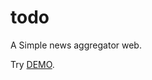 # todo
 A Simple news aggregator web.
 
Try <a href="https://neeravnadla.github.io/todo/">DEMO</a>.
